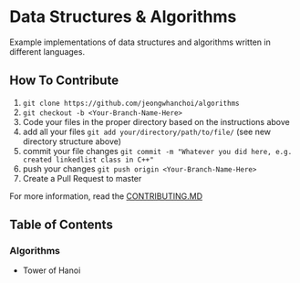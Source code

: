 # Data Structures & Algorithms 

Example implementations of data structures and algorithms written in different languages.

## How To Contribute

1. `git clone https://github.com/jeongwhanchoi/algorithms`
2. `git checkout -b <Your-Branch-Name-Here>`
3. Code your files in the proper directory based on the instructions above
4. add all your files `git add your/directory/path/to/file/` (see new directory structure above)
5. commit your file changes `git commit -m "Whatever you did here, e.g. created linkedlist class in C++"`
6. push your changes `git push origin <Your-Branch-Name-Here>`
7. Create a Pull Request to master

For more information, read the [CONTRIBUTING.MD](https://github.com/jeongwhanchoi/algorithms/blob/master/CONTRIBUTING.md)

## Table of Contents

### Algorithms

- Tower of Hanoi